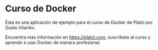 # Curso de Docker 

Ésta es una aplicación de ejemplo para el curso de Docker de Platzi por Guido
Vilariño.

Encuentra más información en https://platzi.com, suscríbete al curso y aprende
a usar Docker de manera profesional.
